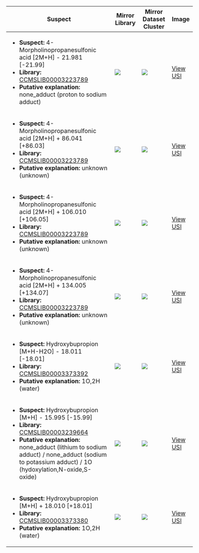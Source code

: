 | Suspect | Mirror Library | Mirror Dataset Cluster | Image |
| --- | --- | --- | --- |
| <ul><li><b>Suspect:</b> 4-Morpholinopropanesulfonic acid [2M+H] -  21.981 [-21.99]</li><li><b>Library:</b> [CCMSLIB00003223789](https://gnps.ucsd.edu/ProteoSAFe/gnpslibraryspectrum.jsp?SpectrumID=CCMSLIB00003223789)</li><li><b>Putative explanation:</b> none_adduct (proton to sodium adduct)</li></ul> | ![](https://metabolomics-usi.ucsd.edu/svg/mirror?usi1=mzspec:MSV000082782:ISDposc.mzXML:scan:1485&usi2=mzspec:GNPSLIBRARY:CCMSLIB00003223789&mz_min=50&mz_max=500) | ![](https://metabolomics-usi.ucsd.edu/svg/mirror?usi1=mzspec:MSV000082782:ISDposc.mzXML:scan:1485&usi2=mzspec:MSV000084314:MSV000082782.mgf:scan:550&mz_min=50&mz_max=500) | [View USI](https://metabolomics-usi.ucsd.edu/svg/?usi=mzspec:MSV000082782:ISDposc.mzXML:scan:1485&mz_min=50&mz_max=500)| 
| <ul><li><b>Suspect:</b> 4-Morpholinopropanesulfonic acid [2M+H] +  86.041 [+86.03]</li><li><b>Library:</b> [CCMSLIB00003223789](https://gnps.ucsd.edu/ProteoSAFe/gnpslibraryspectrum.jsp?SpectrumID=CCMSLIB00003223789)</li><li><b>Putative explanation:</b> unknown (unknown)</li></ul> | ![](https://metabolomics-usi.ucsd.edu/svg/mirror?usi1=mzspec:MSV000082782:ISDposc.mzXML:scan:1509&usi2=mzspec:GNPSLIBRARY:CCMSLIB00003223789&mz_min=50&mz_max=500) | ![](https://metabolomics-usi.ucsd.edu/svg/mirror?usi1=mzspec:MSV000082782:ISDposc.mzXML:scan:1509&usi2=mzspec:MSV000084314:MSV000082782.mgf:scan:550&mz_min=50&mz_max=500) | [View USI](https://metabolomics-usi.ucsd.edu/svg/?usi=mzspec:MSV000082782:ISDposc.mzXML:scan:1509&mz_min=50&mz_max=500)| 
| <ul><li><b>Suspect:</b> 4-Morpholinopropanesulfonic acid [2M+H] + 106.010 [+106.05]</li><li><b>Library:</b> [CCMSLIB00003223789](https://gnps.ucsd.edu/ProteoSAFe/gnpslibraryspectrum.jsp?SpectrumID=CCMSLIB00003223789)</li><li><b>Putative explanation:</b> unknown (unknown)</li></ul> | ![](https://metabolomics-usi.ucsd.edu/svg/mirror?usi1=mzspec:MSV000082782:ISDposc.mzXML:scan:1492&usi2=mzspec:GNPSLIBRARY:CCMSLIB00003223789&mz_min=50&mz_max=500) | ![](https://metabolomics-usi.ucsd.edu/svg/mirror?usi1=mzspec:MSV000082782:ISDposc.mzXML:scan:1492&usi2=mzspec:MSV000084314:MSV000082782.mgf:scan:550&mz_min=50&mz_max=500) | [View USI](https://metabolomics-usi.ucsd.edu/svg/?usi=mzspec:MSV000082782:ISDposc.mzXML:scan:1492&mz_min=50&mz_max=500)| 
| <ul><li><b>Suspect:</b> 4-Morpholinopropanesulfonic acid [2M+H] + 134.005 [+134.07]</li><li><b>Library:</b> [CCMSLIB00003223789](https://gnps.ucsd.edu/ProteoSAFe/gnpslibraryspectrum.jsp?SpectrumID=CCMSLIB00003223789)</li><li><b>Putative explanation:</b> unknown (unknown)</li></ul> | ![](https://metabolomics-usi.ucsd.edu/svg/mirror?usi1=mzspec:MSV000082782:ISDposc.mzXML:scan:1518&usi2=mzspec:GNPSLIBRARY:CCMSLIB00003223789&mz_min=50&mz_max=500) | ![](https://metabolomics-usi.ucsd.edu/svg/mirror?usi1=mzspec:MSV000082782:ISDposc.mzXML:scan:1518&usi2=mzspec:MSV000084314:MSV000082782.mgf:scan:550&mz_min=50&mz_max=500) | [View USI](https://metabolomics-usi.ucsd.edu/svg/?usi=mzspec:MSV000082782:ISDposc.mzXML:scan:1518&mz_min=50&mz_max=500)| 
| <ul><li><b>Suspect:</b> Hydroxybupropion [M+H-H2O] -  18.011 [-18.01]</li><li><b>Library:</b> [CCMSLIB00003373392](https://gnps.ucsd.edu/ProteoSAFe/gnpslibraryspectrum.jsp?SpectrumID=CCMSLIB00003373392)</li><li><b>Putative explanation:</b> 1O,2H (water)</li></ul> | ![](https://metabolomics-usi.ucsd.edu/svg/mirror?usi1=mzspec:MSV000081952:PHT_20_101_Cort_1600.mzML:scan:1041&usi2=mzspec:GNPSLIBRARY:CCMSLIB00003373392&mz_min=50&mz_max=500) | ![](https://metabolomics-usi.ucsd.edu/svg/mirror?usi1=mzspec:MSV000081952:PHT_20_101_Cort_1600.mzML:scan:1041&usi2=mzspec:MSV000084314:MSV000081952.mgf:scan:5789&mz_min=50&mz_max=500) | [View USI](https://metabolomics-usi.ucsd.edu/svg/?usi=mzspec:MSV000081952:PHT_20_101_Cort_1600.mzML:scan:1041&mz_min=50&mz_max=500)| 
| <ul><li><b>Suspect:</b> Hydroxybupropion [M+H] -  15.995 [-15.99]</li><li><b>Library:</b> [CCMSLIB00003239664](https://gnps.ucsd.edu/ProteoSAFe/gnpslibraryspectrum.jsp?SpectrumID=CCMSLIB00003239664)</li><li><b>Putative explanation:</b> none_adduct (lithium to sodium adduct) / none_adduct (sodium to potassium adduct) / 1O (hydoxylation,N-oxide,S-oxide)</li></ul> | ![](https://metabolomics-usi.ucsd.edu/svg/mirror?usi1=mzspec:MSV000083065:TW-BL-002_RG6_01_35924.mzML:scan:1144&usi2=mzspec:GNPSLIBRARY:CCMSLIB00003239664&mz_min=50&mz_max=500) | ![](https://metabolomics-usi.ucsd.edu/svg/mirror?usi1=mzspec:MSV000083065:TW-BL-002_RG6_01_35924.mzML:scan:1144&usi2=mzspec:MSV000084314:MSV000083065.mgf:scan:72429&mz_min=50&mz_max=500) | [View USI](https://metabolomics-usi.ucsd.edu/svg/?usi=mzspec:MSV000083065:TW-BL-002_RG6_01_35924.mzML:scan:1144&mz_min=50&mz_max=500)| 
| <ul><li><b>Suspect:</b> Hydroxybupropion [M+H] +  18.010 [+18.01]</li><li><b>Library:</b> [CCMSLIB00003373380](https://gnps.ucsd.edu/ProteoSAFe/gnpslibraryspectrum.jsp?SpectrumID=CCMSLIB00003373380)</li><li><b>Putative explanation:</b> 1O,2H (water)</li></ul> | ![](https://metabolomics-usi.ucsd.edu/svg/mirror?usi1=mzspec:MSV000081952:PHT_20_101_Cort_1600.mzML:scan:1042&usi2=mzspec:GNPSLIBRARY:CCMSLIB00003373380&mz_min=50&mz_max=500) | ![](https://metabolomics-usi.ucsd.edu/svg/mirror?usi1=mzspec:MSV000081952:PHT_20_101_Cort_1600.mzML:scan:1042&usi2=mzspec:MSV000084314:MSV000081952.mgf:scan:10493&mz_min=50&mz_max=500) | [View USI](https://metabolomics-usi.ucsd.edu/svg/?usi=mzspec:MSV000081952:PHT_20_101_Cort_1600.mzML:scan:1042&mz_min=50&mz_max=500)| 